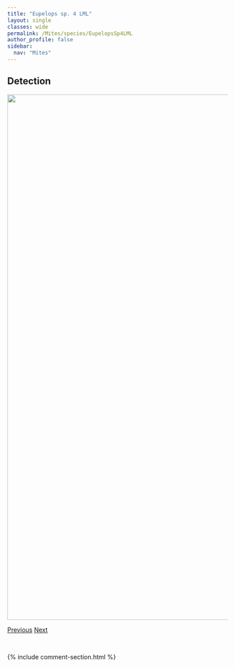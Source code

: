 ```yaml
---
title: "Eupelops sp. 4 LML"
layout: single
classes: wide
permalink: /Mites/species/EupelopsSp4LML
author_profile: false
sidebar:
  nav: "Mites"
---
```


<h2>Detection</h2>

<a href="https://drive.google.com/uc?export=view&id=1pM-3lpTSbh-xSzmjiWLbX5czMRj4_Edw">
<img src="https://drive.google.com/uc?export=view&id=1pM-3lpTSbh-xSzmjiWLbX5czMRj4_Edw" height = "1200" width = "800">
</a>


<a href="/DevelopmentWebsite/Mites/species/EupelopsSp3DEW" class="pagination--pager" title="Eupelops sp. 3 DEW">Previous</a> <a href="/DevelopmentWebsite/Mites/species/EuphthiracarusFlavus" class="pagination--pager" title="Euphthiracarus flavus">Next</a>

<p>&nbsp;</p>

{% include comment-section.html %}
